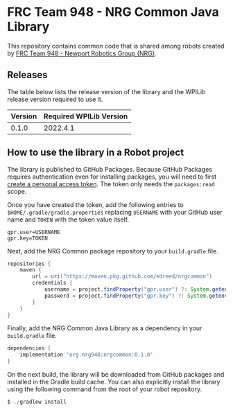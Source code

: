 # FRC Team 948 - NRG Common Java Library

This repository contains common code that is shared among robots created by [FRC Team 948 - Newport Robotics Group (NRG)](https://www.nrg948.com/).

## Releases

The table below lists the release version of the library and the WPILib release version required to use it.

| Version | Required WPILib Version |
|---------|-------------------------|
| 0.1.0   | 2022.4.1                |

## How to use the library in a Robot project

The library is published to GitHub Packages. Because GitHub Packages requires authentication even for installing packages, you will need to first [create a personal access token](https://docs.github.com/en/authentication/keeping-your-account-and-data-secure/creating-a-personal-access-token). The token only needs the `packages:read` scope.

Once you have created the token, add the following entries to `$HOME/.gradle/gradle.properties` replacing `USERNAME` with your GitHub user name and `TOKEN` with the token value itself.

```properties
gpr.user=USERNAME
gpr.key=TOKEN
```

Next, add the NRG Common package repository to your `build.gradle` file.

```gradle
repositories {
    maven {
        url = uri("https://maven.pkg.github.com/edreed/nrgcommon")
        credentials {
            username = project.findProperty("gpr.user") ?: System.getenv("GITHUB_ACTOR")
            password = project.findProperty("gpr.key") ?: System.getenv("GITHUB_TOKEN")
        }
    }
}
```

Finally, add the NRG Common Java Library as a dependency in your `build.gradle` file.

```gradle
dependencies {
    implementation 'org.nrg948:nrgcommon:0.1.0'
}
```

On the next build, the library will be downloaded from GitHub packages and installed in the Gradle build cache. You can also explicitly install the library using the following command from the root of your robot repository.

```powershell
$ ./gradlew install
```
